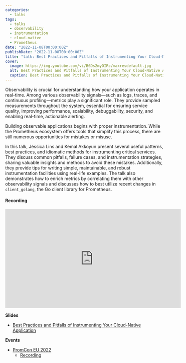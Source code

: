```yaml
---
categories:
  - talks
tags:
  - talks
  - observability
  - instrumentation
  - cloud-native
  - Prometheus
date: "2022-11-08T00:00:00Z"
publishDate: "2022-11-08T00:00:00Z"
title: "talk: Best Practices and Pitfalls of Instrumenting Your Cloud-Native Application"
cover:
  image: https://img.youtube.com/vi/B6Ds2myOIRc/maxresdefault.jpg
  alt: Best Practices and Pitfalls of Instrumenting Your Cloud-Native Application
  caption: Best Practices and Pitfalls of Instrumenting Your Cloud-Native Application
---
```


Observability is crucial for understanding how your application operates in real-time. Among various observability signals—such as logs, traces, and continuous profiling—metrics play a significant role. They provide sampled measurements throughout the system, essential for ensuring service quality, improving performance, scalability, debuggability, security, and enabling real-time, actionable alerting.

Building observable applications begins with proper instrumentation. While the Prometheus ecosystem offers tools that simplify this process, there are still numerous opportunities for mistakes or misuse.

In this talk, Jéssica Lins and Kemal Akkoyun present several useful patterns, best practices, and idiomatic methods for instrumenting critical services. They discuss common pitfalls, failure cases, and instrumentation strategies, sharing valuable insights and methods to avoid these mistakes. Additionally, they provide tips for writing simple, maintainable, and robust instrumentation facilities using real-life examples. The talk also demonstrates how to enrich metrics by correlating them with other observability signals and discusses how to best utilize recent changes in `client_golang`, the Go client library for Prometheus.

#### Recording

<iframe width="560" height="315" src="https://www.youtube.com/embed/B6Ds2myOIRc" title="YouTube video player" frameborder="0" allow="accelerometer; autoplay; clipboard-write; encrypted-media; gyroscope; picture-in-picture; web-share" allowfullscreen></iframe>

**Slides**

* [Best Practices and Pitfalls of Instrumenting Your Cloud-Native Application](https://docs.google.com/presentation/d/1uRyWxPGTTfn9_UnX4sWyUd5Lcf7MKg-qvi3hajFtLZI/edit?usp=sharing)

**Events**

* [PromCon EU 2022](https://promcon.io/2022-munich/talks/best-practices-and-pitfalls-of-i/)
  * [Recording](https://www.youtube.com/watch?v=B6Ds2myOIRc)
